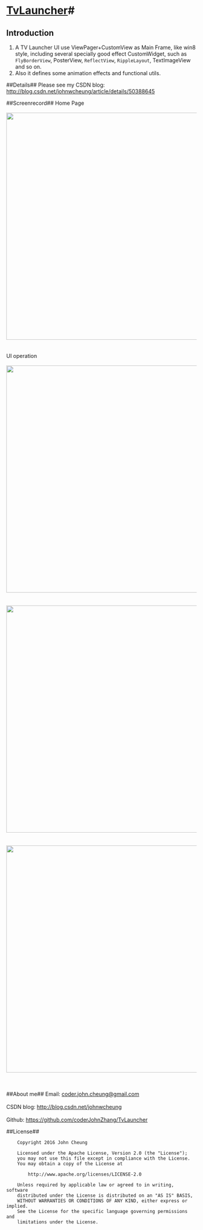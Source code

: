# [TvLauncher](https://github.com/coderJohnZhang/TvLauncher)#

## Introduction ##
1. A TV Launcher UI use ViewPager+CustomView as Main Frame, like win8 style, including several specially good effect CustomWidget, such as `FlyBorderView`, PosterView, `ReflectView`, `RippleLayout`, TextImageView and so on. <br>
2. Also it defines some animation effects and  functional utils.

##Details##
Please see my CSDN blog: http://blog.csdn.net/johnwcheung/article/details/50388645

##Screenrecord##
Home Page<br><br>
<img src="https://github.com/coderJohnZhang/TvLauncher/blob/master/screenrecord/screenshot.png" width="600"><br><br><br>
UI operation<br><br>
<img src="https://github.com/coderJohnZhang/TvLauncher/blob/master/screenrecord/Android%20TV_0.gif" width="600"><br><br><br>
<img src="https://github.com/coderJohnZhang/TvLauncher/blob/master/screenrecord/Android%20TV_1.gif" width="600"><br><br><br>
<img src="https://github.com/coderJohnZhang/TvLauncher/blob/master/screenrecord/Android%20TV_2.gif" width="600"><br><br><br>

##About me##
Email: coder.john.cheung@gmail.com<br><br>
CSDN blog: http://blog.csdn.net/johnwcheung<br><br>
Github: https://github.com/coderJohnZhang/TvLauncher

##License##

		Copyright 2016 John Cheung

		Licensed under the Apache License, Version 2.0 (the "License");
		you may not use this file except in compliance with the License.
		You may obtain a copy of the License at

			http://www.apache.org/licenses/LICENSE-2.0

		Unless required by applicable law or agreed to in writing, software
		distributed under the License is distributed on an "AS IS" BASIS,
		WITHOUT WARRANTIES OR CONDITIONS OF ANY KIND, either express or implied.
		See the License for the specific language governing permissions and
		limitations under the License.
